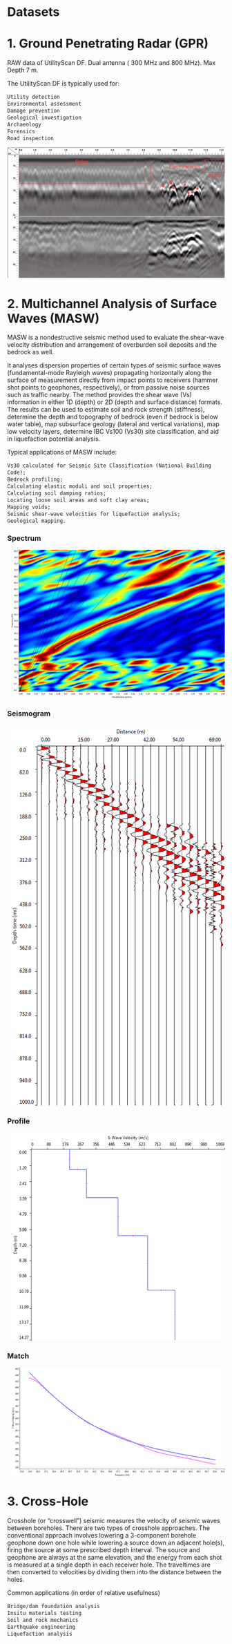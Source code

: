 # Datasets
# 1. Ground Penetrating Radar (GPR)
RAW data of UtilityScan DF. Dual antenna ( 300 MHz and 800 MHz). Max Depth 7 m.

The UtilityScan DF is typically used for:

    Utility detection
    Environmental assessment
    Damage prevention
    Geological investigation
    Archaeology
    Forensics
    Road inspection
    
 ![](Screenshots/gpr.png)


# 2. Multichannel Analysis of Surface Waves (MASW)
MASW is a nondestructive seismic method used to evaluate the shear-wave velocity distribution and arrangement of overburden soil deposits and the bedrock as well.  

It analyses dispersion properties of certain types of seismic surface waves (fundamental-mode Rayleigh waves) propagating horizontally along the surface of 
measurement directly from impact points to receivers (hammer shot points to geophones, respectively), or from passive noise sources such as traffic nearby. 
The method provides the shear wave (Vs) information in either 1D (depth) or 2D (depth and surface distance) formats.  The results can be used to estimate soil 
and rock strength (stiffness), determine the depth and topography of bedrock (even if bedrock is below water table), map subsurface geology (lateral and vertical variations), 
map low velocity layers, determine IBC Vs100 (Vs30) site classification, and aid in liquefaction potential analysis.

Typical applications of MASW include:

    Vs30 calculated for Seismic Site Classification (National Building Code);
    Bedrock profiling;
    Calculating elastic moduli and soil properties;
    Calculating soil damping ratios;
    Locating loose soil areas and soft clay areas;
    Mapping voids;
    Seismic shear-wave velocities for liquefaction analysis;
    Geological mapping.


### Spectrum
![](Screenshots/spectrum4.png)
### Seismogram
![](Screenshots/seismogram4.png)
### Profile
![](Screenshots/profile4.png)
### Match
![](Screenshots/match4.png)




# 3. Cross-Hole

Crosshole (or “crosswell”) seismic measures the velocity of seismic waves between boreholes. There are two types of crosshole approaches. The conventional approach involves lowering a 3-component borehole geophone down one hole while lowering a source down an adjacent hole(s), firing the source at some prescribed depth interval. The source and geophone are always at the same elevation, and the energy from each shot is measured at a single depth in each receiver hole. The traveltimes are then converted to velocities by dividing them into the distance between the holes.

Common applications (in order of relative usefulness)

    Bridge/dam foundation analysis
    Insitu materials testing
    Soil and rock mechanics
    Earthquake engineering
    Liquefaction analysis



